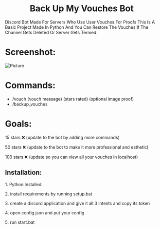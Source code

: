 <h1 align="center" id="title">Back Up My Vouches Bot</h1>

<p id="description">Discord Bot Made For Servers Who Use User Vouches For Proofs This Is A Basic Project Made In Python And You Can Restore The Vouches If The Channel Gets Deleted Or Server Gets Termed.</p>

# Screenshot:

![Picture](https://i.imgur.com/rbcLVGi.png)


# Commands:
*   /vouch (vouch message) (stars rated) (optional image proof)
*   /backup\_vouches

# Goals:
15 stars ❌ (update to the bot by adding more commands)

50 stars ❌ (update to the bot to make it more professional and esthetic)

100 stars ❌ (update so you can view all your vouches in localhost)


<h2>Installation:</h2>

<p>1. Python Installed</p>

<p>2. install requirements by running setup.bat</p>

<p>3. create a discord application and give it all 3 intents and copy its token</p>

<p>4. open config.json and put your config</p>

<p>5. run start.bat</p>
